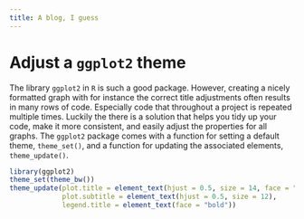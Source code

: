 ```yaml
---
title: A blog, I guess
---
```


# Adjust a `ggplot2` theme

The library `ggplot2` in `R` is such a good package. However, creating a nicely formatted graph with for instance the correct title adjustments often results in many rows of code. Especially code that throughout a project is repeated multiple times. Luckily the there is a solution that helps you tidy up your code, make it more consistent, and easily adjust the properties for all graphs. The `ggplot2` package comes with a function for setting a default theme, `theme_set()`, and a function for updating the associated elements, `theme_update()`.

```r
library(ggplot2)
theme_set(theme_bw())
theme_update(plot.title = element_text(hjust = 0.5, size = 14, face = "bold"),
             plot.subtitle = element_text(hjust = 0.5, size = 12),
             legend.title = element_text(face = "bold"))
```
